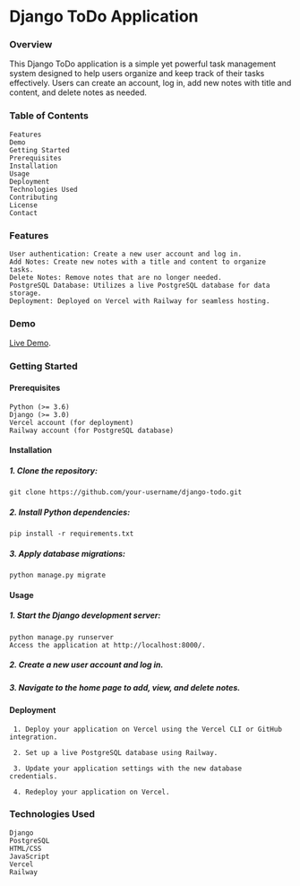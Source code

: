 # Django ToDo Application
### Overview
This Django ToDo application is a simple yet powerful task management system designed to help users organize and keep track of their tasks effectively. Users can create an account, log in, add new notes with title and content, and delete notes as needed.

### Table of Contents
    Features
    Demo
    Getting Started
    Prerequisites
    Installation
    Usage
    Deployment
    Technologies Used
    Contributing
    License
    Contact


### Features
    User authentication: Create a new user account and log in.
    Add Notes: Create new notes with a title and content to organize tasks.
    Delete Notes: Remove notes that are no longer needed.
    PostgreSQL Database: Utilizes a live PostgreSQL database for data storage.
    Deployment: Deployed on Vercel with Railway for seamless hosting.


### Demo
[Live Demo](https://django-tp-git-main-rumaans-projects.vercel.app/).

### Getting Started
#### Prerequisites
    Python (>= 3.6)
    Django (>= 3.0)
    Vercel account (for deployment)
    Railway account (for PostgreSQL database)

#### Installation
##### 1. Clone the repository:
    git clone https://github.com/your-username/django-todo.git


##### 2. Install Python dependencies:
    pip install -r requirements.txt


##### 3. Apply database migrations:
    python manage.py migrate


#### Usage
##### 1. Start the Django development server:
    python manage.py runserver
    Access the application at http://localhost:8000/.

##### 2. Create a new user account and log in.

##### 3. Navigate to the home page to add, view, and delete notes.


#### Deployment
     1. Deploy your application on Vercel using the Vercel CLI or GitHub integration.
    
     2. Set up a live PostgreSQL database using Railway.
    
     3. Update your application settings with the new database credentials.
    
     4. Redeploy your application on Vercel.

### Technologies Used
    Django
    PostgreSQL
    HTML/CSS
    JavaScript
    Vercel
    Railway
